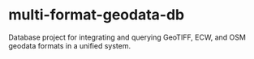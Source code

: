 # multi-format-geodata-db
Database project for integrating and querying GeoTIFF, ECW, and OSM geodata formats in a unified system.
